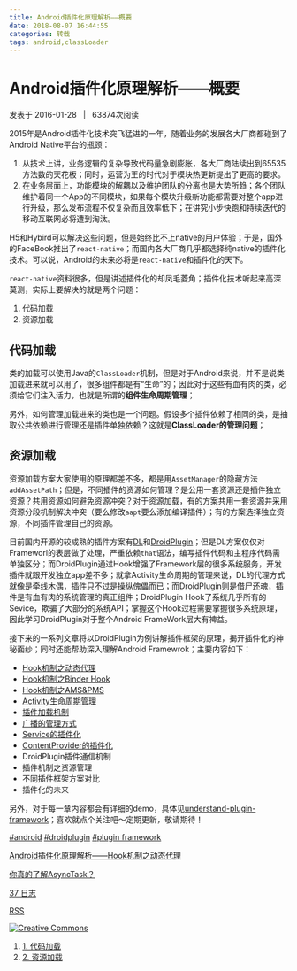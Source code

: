 ```yaml
---
title: Android插件化原理解析——概要
date: 2018-08-07 16:44:55
categories: 转载
tags: android,classLoader
---
```


Android插件化原理解析——概要
==================

发表于 2016-01-28   |   63874次阅读

2015年是Android插件化技术突飞猛进的一年，随着业务的发展各大厂商都碰到了Android Native平台的瓶颈：

1.  从技术上讲，业务逻辑的复杂导致代码量急剧膨胀，各大厂商陆续出到65535方法数的天花板；同时，运营为王的时代对于模块热更新提出了更高的要求。
2.  在业务层面上，功能模块的解耦以及维护团队的分离也是大势所趋；各个团队维护着同一个App的不同模块，如果每个模块升级新功能都需要对整个app进行升级，那么发布流程不仅复杂而且效率低下；在讲究小步快跑和持续迭代的移动互联网必将遭到淘汰。

H5和Hybird可以解决这些问题，但是始终比不上native的用户体验；于是，国外的FaceBook推出了`react-native`；而国内各大厂商几乎都选择纯native的插件化技术。可以说，Android的未来必将是`react-native`和插件化的天下。

`react-native`资料很多，但是讲述插件化的却凤毛菱角；插件化技术听起来高深莫测，实际上要解决的就是两个问题：

1.  代码加载
2.  资源加载

代码加载
----

类的加载可以使用Java的`ClassLoader`机制，但是对于Android来说，并不是说类加载进来就可以用了，很多组件都是有“生命”的；因此对于这些有血有肉的类，必须给它们注入活力，也就是所谓的**组件生命周期管理**；

另外，如何管理加载进来的类也是一个问题。假设多个插件依赖了相同的类，是抽取公共依赖进行管理还是插件单独依赖？这就是**ClassLoader的管理问题**；

资源加载
----

资源加载方案大家使用的原理都差不多，都是用`AssetManager`的隐藏方法`addAssetPath`；但是，不同插件的资源如何管理？是公用一套资源还是插件独立资源？共用资源如何避免资源冲突？对于资源加载，有的方案共用一套资源并采用资源分段机制解决冲突（要么修改`aapt`要么添加编译插件）；有的方案选择独立资源，不同插件管理自己的资源。

目前国内开源的较成熟的插件方案有[DL](https://github.com/singwhatiwanna/dynamic-load-apk)和[DroidPlugin](https://github.com/Qihoo360/DroidPlugin)；但是DL方案仅仅对Frameworl的表层做了处理，严重依赖`that`语法，编写插件代码和主程序代码需单独区分；而DroidPlugin通过Hook增强了Framework层的很多系统服务，开发插件就跟开发独立app差不多；就拿Activity生命周期的管理来说，DL的代理方式就像是牵线木偶，插件只不过是操纵傀儡而已；而DroidPlugin则是借尸还魂，插件是有血有肉的系统管理的真正组件；DroidPlugin Hook了系统几乎所有的Sevice，欺骗了大部分的系统API；掌握这个Hook过程需要掌握很多系统原理，因此学习DroidPlugin对于整个Android FrameWork层大有裨益。

接下来的一系列文章将以DroidPlugin为例讲解插件框架的原理，揭开插件化的神秘面纱；同时还能帮助深入理解Android Framewrok；主要内容如下：

*   [Hook机制之动态代理](http://weishu.me/2016/01/28/understand-plugin-framework-proxy-hook/)
*   [Hook机制之Binder Hook](http://weishu.me/2016/02/16/understand-plugin-framework-binder-hook/)
*   [Hook机制之AMS&PMS](http://weishu.me/2016/03/07/understand-plugin-framework-ams-pms-hook/)
*   [Activity生命周期管理](http://weishu.me/2016/03/21/understand-plugin-framework-activity-management/)
*   [插件加载机制](http://weishu.me/2016/04/05/understand-plugin-framework-classloader/)
*   [广播的管理方式](http://weishu.me/2016/04/12/understand-plugin-framework-receiver/)
*   [Service的插件化](http://weishu.me/2016/05/11/understand-plugin-framework-service/)
*   [ContentProvider的插件化](http://weishu.me/2016/07/12/understand-plugin-framework-content-provider/)
*   DroidPlugin插件通信机制
*   插件机制之资源管理
*   不同插件框架方案对比
*   插件化的未来

另外，对于每一章内容都会有详细的demo，具体见[understand-plugin-framework](https://github.com/tiann/understand-plugin-framework)；喜欢就点个关注吧～定期更新，敬请期待！

[#android](/tags/android/) [#droidplugin](/tags/droidplugin/) [#plugin framework](/tags/plugin-framework/)

[Android插件化原理解析——Hook机制之动态代理](/2016/01/28/understand-plugin-framework-proxy-hook/)

[你真的了解AsyncTask？](/2016/01/18/dive-into-asynctask/)


[37 日志](/archives)



[RSS](/atom.xml)

 [![Creative Commons](/images/cc-by-nc-sa.svg)](http://creativecommons.org/licenses/by-nc-sa/4.0) 
1.  [1. 代码加载](#代码加载)
2.  [2. 资源加载](#资源加载)
